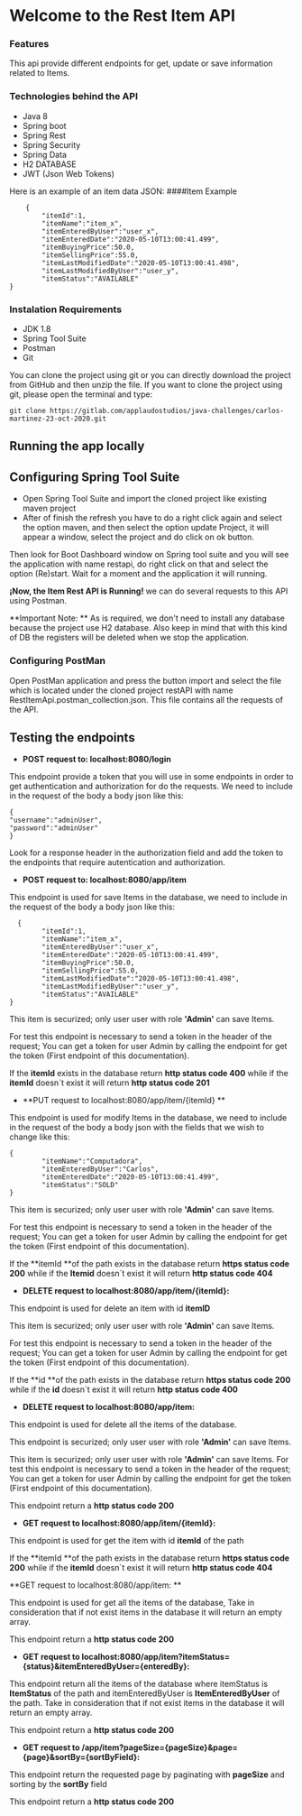 # **Welcome to the Rest Item API**
### Features
This api provide different endpoints for get, update or save information related to Items.
### Technologies behind the API
- Java 8
- Spring boot
- Spring Rest
- Spring Security
- Spring Data
- H2 DATABASE
- JWT (Json Web Tokens)

Here is an example of an item data JSON:
####Item Example

        {
            "itemId":1,
            "itemName":"item_x",
            "itemEnteredByUser":"user_x",
            "itemEnteredDate":"2020-05-10T13:00:41.499",
            "itemBuyingPrice":50.0,
            "itemSellingPrice":55.0,
            "itemLastModifiedDate":"2020-05-10T13:00:41.498",
            "itemLastModifiedByUser":"user_y",
            "itemStatus":"AVAILABLE"
    }

###  Instalation Requirements
- JDK 1.8
- Spring Tool Suite
- Postman
- Git

You can clone the project using git or you can directly download the project from GitHub and then unzip the file. If you want to clone the project using git, please open the terminal and type:

`git clone https://gitlab.com/applaudostudios/java-challenges/carlos-martinez-23-oct-2020.git`
## Running the app locally
## Configuring Spring Tool Suite
- Open Spring Tool Suite and import the cloned project like existing maven project
- After of finish the refresh you have to do a right click again and select the option maven, and then select the option update Project, it will appear a window, select the project and do click on ok button. 

Then look for Boot Dashboard window on Spring tool suite and you will see the application with name restapi, do right click on that and select the option (Re)start. Wait for a moment and the application it will running.

**¡Now, the Item Rest API is Running!**  we can do several requests to this API using Postman.

**Important Note: ** As is required, we don't need to install any database because the project use H2 database. Also keep in mind that with this kind of DB the registers will be deleted when we stop the application.

### Configuring PostMan 
Open PostMan application and press the button import and select the file which is located under the cloned project restAPI with name RestItemApi.postman_collection.json. This file contains all the requests of the API.

## Testing the endpoints

- **POST request to: localhost:8080/login**

This endpoint provide a token that you will use in some endpoints in order to get authentication and authorization for do the requests. We need to include in the request of  the body  a body json like this:

    {
    "username":"adminUser",
    "password":"adminUser"
    }

Look for a response header in the authorization field and add the token to the endpoints that require autentication and authorization.

- **POST request to: localhost:8080/app/item** 

This endpoint is used for save Items in the database, we need to include in the request of  the body  a body json like this:

      {
            "itemId":1,
            "itemName":"item_x",
            "itemEnteredByUser":"user_x",
            "itemEnteredDate":"2020-05-10T13:00:41.499",
            "itemBuyingPrice":50.0,
            "itemSellingPrice":55.0,
            "itemLastModifiedDate":"2020-05-10T13:00:41.498",
            "itemLastModifiedByUser":"user_y",
            "itemStatus":"AVAILABLE"
    }

This item is securized; only user user with role **'Admin'** can save Items.

For test this endpoint is necessary to send a token in the header of the request; You can get a token for user Admin by calling the endpoint  for get the token (First endpoint of this documentation).

If the **itemId** exists in the database return **http status code 400** while if the **itemId** doesn´t exist it will return **http status code 201**

- **PUT request to localhost:8080/app/item/{itemId} **

This endpoint is used for modify Items in the database, we need to include in the request of  the body  a body json with the fields that we wish to change like this:

    {
            "itemName":"Computadora",
            "itemEnteredByUser":"Carlos",
            "itemEnteredDate":"2020-05-10T13:00:41.499",
            "itemStatus":"SOLD"
    }

This item is securized; only user user with role **'Admin'** can save Items.

For test this endpoint is necessary to send a token in the header of the request; You can get a token for user Admin by calling the endpoint  for get the token (First endpoint of this documentation).

If the **itemId **of the path exists in the database return **https status code 200** while if the **Itemid** doesn´t exist it will return **http status code 404**

- **DELETE request to localhost:8080/app/item/{itemId}:**

This endpoint is used for delete an item with id **itemID**

This item is securized; only user user with role **'Admin'** can save Items.

For test this endpoint is necessary to send a token in the header of the request; You can get a token for user Admin by calling the endpoint  for get the token (First endpoint of this documentation).

If the **id **of the path exists in the database return **https status code 200** while if the **id** doesn´t exist it will return **http status code 400**

- **DELETE request to localhost:8080/app/item:**

This endpoint is used for delete all the items of the database.

This endpoint is securized; only user user with role **'Admin'** can save Items.

This item is securized; only user user with role **'Admin'** can save Items.
For test this endpoint is necessary to send a token in the header of the request; You can get a token for user Admin by calling the endpoint  for get the token (First endpoint of this documentation).

This endpoint return a **http status code 200**

- **GET request to localhost:8080/app/item/{itemId}:**

This endpoint is used for get the item with id **itemId** of the path

If the **itemId **of the path exists in the database return **https status code 200** while if the **itemId** doesn´t exist it will return **http status code 404**

**GET request to localhost:8080/app/item: **

This endpoint is used for get all the items of the database, Take in consideration that if not exist items in the database it will return an empty array.

This endpoint return a **http status code 200**

- **GET request to localhost:8080/app/item?itemStatus={status}&itemEnteredByUser={enteredBy}:**

This endpoint return all the items of the database where itemStatus is **ItemStatus** of the path and itemEnteredByUser is **ItemEnteredByUser** of the path. Take in consideration that if not exist items in the database it will return an empty array.

This endpoint return a **http status code 200**

- **GET request to /app/item?pageSize={pageSize}&page={page}&sortBy={sortByField}:**

This endpoint return  the requested page by paginating with **pageSize** and sorting by the **sortBy** field

This endpoint return a **http status code 200**


